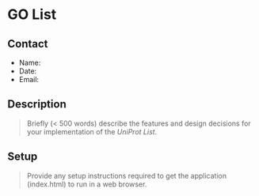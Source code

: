 # GO List

## Contact
- Name:
- Date:
- Email:

## Description
> Briefly (< 500 words) describe the features and design decisions for your implementation of the *UniProt List*.

## Setup
> Provide any setup instructions required to get the application (index.html) to run in a web browser.
